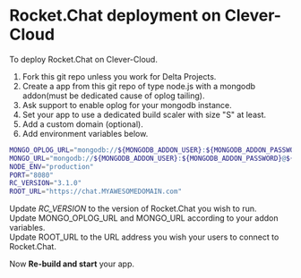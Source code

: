 # Rocket.Chat deployment on Clever-Cloud

To deploy Rocket.Chat on Clever-Cloud.

1. Fork this git repo unless you work for Delta Projects.
1. Create a app from this git repo of type node.js with a mongodb addon(must be dedicated cause of oplog tailing).
1. Ask support to enable oplog for your mongodb instance.
1. Set your app to use a dedicated build scaler with size "S" at least.
1. Add a custom domain (optional).
1. Add environment variables below.

```bash
MONGO_OPLOG_URL="mongodb://${MONGODB_ADDON_USER}:${MONGODB_ADDON_PASSWORD}@${MONGODB_ADDON_HOST}:${MONGODB_ADDON_PORT}/local?authSource=${MONGODB_ADDON_DB}"
MONGO_URL="mongodb://${MONGODB_ADDON_USER}:${MONGODB_ADDON_PASSWORD}@${MONGODB_ADDON_HOST}:${MONGODB_ADDON_PORT}/${MONGODB_ADDON_DB}"
NODE_ENV="production"
PORT="8080"
RC_VERSION="3.1.0"
ROOT_URL="https://chat.MYAWESOMEDOMAIN.com"
```

Update *RC_VERSION* to the version of Rocket.Chat you wish to run.  
Update MONGO_OPLOG_URL and MONGO_URL according to your addon variables.  
Update ROOT_URL to the URL address you wish your users to connect to Rocket.Chat.

Now **Re-build and start** your app.
